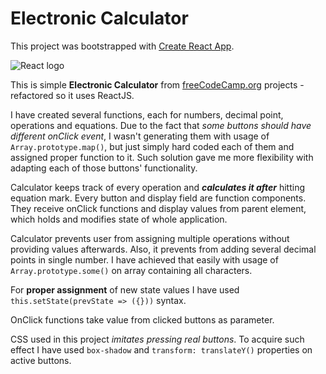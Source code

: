 # Electronic Calculator

This project was bootstrapped with [Create React App].

![React logo](https://blog-assets.risingstack.com/2016/Jan/react_best_practices-1453211146748.png)

This is simple **Electronic Calculator** from [freeCodeCamp.org] projects - refactored so it uses ReactJS.

I have created several functions, each for numbers, decimal point, operations and equations. Due to the fact that _some buttons should have different onClick event_, I wasn't generating them with usage of `Array.prototype.map()`, but just simply hard coded each of them and assigned proper function to it.
Such solution gave me more flexibility with adapting each of those buttons' functionality.

Calculator keeps track of every operation and **_calculates it after_** hitting equation mark. Every button and display field are function components. They receive onClick functions and display values from parent element, which holds and modifies state of whole application.

Calculator prevents user from assigning multiple operations without providing values afterwards. Also, it prevents from adding several decimal points in single number.
I have achieved that easily with usage of `Array.prototype.some()` on array containing all characters.

For **proper assignment** of new state values I have used `this.setState(prevState => ({}))` syntax. 

OnClick functions take value from clicked buttons as parameter.

CSS used in this project _imitates pressing real buttons_. To acquire such effect I have used `box-shadow` and `transform: translateY()` properties on active buttons.

<!-- My Referrences -->
[Create React App]: https://github.com/facebookincubator/create-react-app
[freeCodeCamp.org]: https://www.freecodecamp.org/

